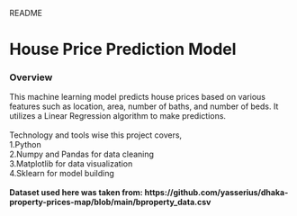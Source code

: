 README

<h1> House Price Prediction Model </h1>
<h3>Overview</h3>
This machine learning model predicts house prices based on various features such as location, area, number of baths, and number of beds. It utilizes a Linear Regression algorithm to make predictions.<br>
<br>
Technology and tools wise this project covers, <br>
1.Python <br>
2.Numpy and Pandas for data cleaning <br>
3.Matplotlib for data visualization <br>
4.Sklearn for model building <br>
<br>
<b> Dataset used here was taken from: https://github.com/yasserius/dhaka-property-prices-map/blob/main/bproperty_data.csv </b>

